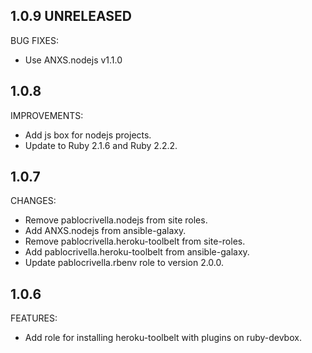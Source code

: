 ## 1.0.9 UNRELEASED

BUG FIXES:

- Use ANXS.nodejs v1.1.0

## 1.0.8

IMPROVEMENTS:

- Add js box for nodejs projects.
- Update to Ruby 2.1.6 and Ruby 2.2.2.

## 1.0.7

CHANGES:

- Remove pablocrivella.nodejs from site roles.
- Add ANXS.nodejs from ansible-galaxy.
- Remove pablocrivella.heroku-toolbelt from site-roles.
- Add pablocrivella.heroku-toolbelt from ansible-galaxy.
- Update pablocrivella.rbenv role to version 2.0.0.

## 1.0.6

FEATURES:

- Add role for installing heroku-toolbelt with plugins on ruby-devbox.
